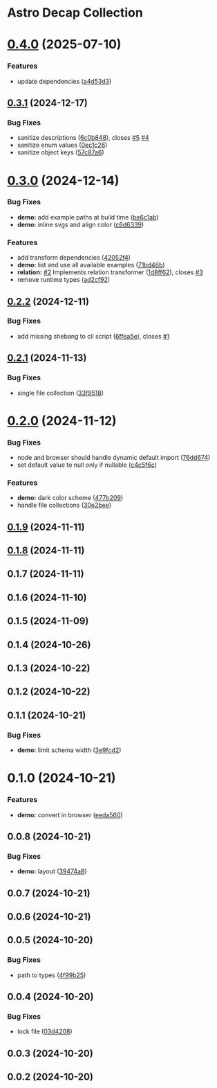 # Astro Decap Collection

# [0.4.0](https://github.com/davidenke/astro-decap-collection/compare/0.3.1...0.4.0) (2025-07-10)


### Features

* update dependencies ([a4d53d3](https://github.com/davidenke/astro-decap-collection/commit/a4d53d33415183c710cab8672ab61d02e50638de))

## [0.3.1](https://github.com/davidenke/astro-decap-collection/compare/0.3.0...0.3.1) (2024-12-17)

### Bug Fixes

- sanitize descriptions ([6c0b848](https://github.com/davidenke/astro-decap-collection/commit/6c0b8486f1cacf6fada66d4a0afa9f830087faa1)), closes [#5](https://github.com/davidenke/astro-decap-collection/issues/5) [#4](https://github.com/davidenke/astro-decap-collection/issues/4)
- sanitize enum values ([0ec1c26](https://github.com/davidenke/astro-decap-collection/commit/0ec1c26d0c45f5133dc0dc13b654046cb9eb936d))
- sanitize object keys ([57c87a6](https://github.com/davidenke/astro-decap-collection/commit/57c87a653b5db1260f49ab35c50841dd3c3796a3))

# [0.3.0](https://github.com/davidenke/astro-decap-collection/compare/0.2.2...0.3.0) (2024-12-14)

### Bug Fixes

- **demo:** add example paths at build time ([be6c1ab](https://github.com/davidenke/astro-decap-collection/commit/be6c1abb682dce448f4f87b023f82f6d210de108))
- **demo:** inline svgs and align color ([c6d6339](https://github.com/davidenke/astro-decap-collection/commit/c6d63392fb70968772228bb79e5ed7bb1b03b07f))

### Features

- add transform dependencies ([42052f4](https://github.com/davidenke/astro-decap-collection/commit/42052f4cf5798fbe288bdac206f820baf28ea5a3))
- **demo:** list and use all available examples ([71bd46b](https://github.com/davidenke/astro-decap-collection/commit/71bd46bd11497617eff5835e7bc2d95012e369c1))
- **relation:** [#2](https://github.com/davidenke/astro-decap-collection/issues/2) Implements relation transformer ([1d8ff62](https://github.com/davidenke/astro-decap-collection/commit/1d8ff62fb551af670b61451b47006a0e485ffc37)), closes [#3](https://github.com/davidenke/astro-decap-collection/issues/3)
- remove runtime types ([ad2cf92](https://github.com/davidenke/astro-decap-collection/commit/ad2cf926ff080ec7523f140673aabb839f086f6e))

## [0.2.2](https://github.com/davidenke/astro-decap-collection/compare/0.2.1...0.2.2) (2024-12-11)

### Bug Fixes

- add missing shebang to cli script ([6ffea5e](https://github.com/davidenke/astro-decap-collection/commit/6ffea5ebd2fb4120d9ecfd445e28829c2f09d8da)), closes [#1](https://github.com/davidenke/astro-decap-collection/issues/1)

## [0.2.1](https://github.com/davidenke/astro-decap-collection/compare/0.2.0...0.2.1) (2024-11-13)

### Bug Fixes

- single file collection ([33f9518](https://github.com/davidenke/astro-decap-collection/commit/33f9518b8f9e7d84922a32eaf3e63aa97ace5c40))

# [0.2.0](https://github.com/davidenke/astro-decap-collection/compare/0.1.8...0.2.0) (2024-11-12)

### Bug Fixes

- node and browser should handle dynamic default import ([76dd674](https://github.com/davidenke/astro-decap-collection/commit/76dd67429060c400ea85dc41a80b50dc6136074a))
- set default value to null only if nullable ([c4c5f6c](https://github.com/davidenke/astro-decap-collection/commit/c4c5f6c3d38ee08ed71c7c53d5df3454fcdf45a6))

### Features

- **demo:** dark color scheme ([477b209](https://github.com/davidenke/astro-decap-collection/commit/477b2096da671a7dba70bf85e1fc7490cac078d3))
- handle file collections ([30e2bee](https://github.com/davidenke/astro-decap-collection/commit/30e2bee5e674d2e5d9bee5ee36a9af908ab50d7c))

## [0.1.9](https://github.com/davidenke/astro-decap-collection/compare/0.1.8...0.1.9) (2024-11-11)

## [0.1.8](https://github.com/davidenke/astro-decap-collection/compare/0.1.7...0.1.8) (2024-11-11)

## 0.1.7 (2024-11-11)

## 0.1.6 (2024-11-10)

## 0.1.5 (2024-11-09)

## 0.1.4 (2024-10-26)

## 0.1.3 (2024-10-22)

## 0.1.2 (2024-10-22)

## 0.1.1 (2024-10-21)

### Bug Fixes

- **demo:** limit schema width ([3e9fcd2](https://github.com/davidenke/astro-decap-collection/commit/3e9fcd2bc61f6e0ece68352aaedf0bf9347b866f))

# 0.1.0 (2024-10-21)

### Features

- **demo:** convert in browser ([eeda560](https://github.com/davidenke/astro-decap-collection/commit/eeda560eb126006fe9843b01c17a719682ae0dc8))

## 0.0.8 (2024-10-21)

### Bug Fixes

- **demo:** layout ([39474a8](https://github.com/davidenke/astro-decap-collection/commit/39474a8e7c84cb39fc450fdc4f16710b05267ddf))

## 0.0.7 (2024-10-21)

## 0.0.6 (2024-10-21)

## 0.0.5 (2024-10-20)

### Bug Fixes

- path to types ([4f99b25](https://github.com/davidenke/astro-decap-collection/commit/4f99b25a91e1315aee0d13c7bc05dec5d33b070c))

## 0.0.4 (2024-10-20)

### Bug Fixes

- lock file ([03d4208](https://github.com/davidenke/astro-decap-collection/commit/03d4208f9cf0535d982a1a04fa934cfe73a7637d))

## 0.0.3 (2024-10-20)

## 0.0.2 (2024-10-20)
